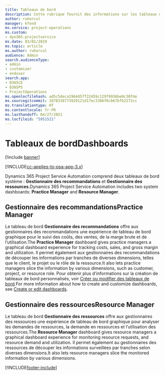 ```yaml
---
title: Tableaux de bord
description: Cette rubrique fournit des informations sur les tableaux de bord de rapports inclus dans Dynamics 365 Project Service Automation.
author: ruhercul
manager: kfend
ms.service: project-operations
ms.custom:
- dyn365-projectservice
ms.date: 03/01/2019
ms.topic: article
ms.author: ruhercul
audience: Admin
search.audienceType:
- admin
- customizer
- enduser
search.app:
- D365CE
- D365PS
- ProjectOperations
ms.openlocfilehash: ad5c5deca1964d57f22459c129f9936be0c30fde
ms.sourcegitcommit: 3d78338773929121d17ec3386f6cb67bfb2272cc
ms.translationtype: HT
ms.contentlocale: fr-FR
ms.lasthandoff: 04/27/2021
ms.locfileid: "5951521"
---
```

# <a name="dashboards"></a><span data-ttu-id="620f1-103">Tableaux de bord</span><span class="sxs-lookup"><span data-stu-id="620f1-103">Dashboards</span></span>

[!include [banner](../includes/psa-now-project-operations.md)]

[!INCLUDE[cc-applies-to-psa-app-3.x](../includes/cc-applies-to-psa-app-3x.md)]

<span data-ttu-id="620f1-104">Dynamics 365 Project Service Automation comprend deux tableaux de bord système : **Gestionnaire des recommandations** et **Gestionnaire des ressources**.</span><span class="sxs-lookup"><span data-stu-id="620f1-104">Dynamics 365 Project Service Automation includes two system dashboards: **Practice Manager** and **Resource Manager**.</span></span>

## <a name="practice-manager"></a><span data-ttu-id="620f1-105">Gestionnaire des recommandations</span><span class="sxs-lookup"><span data-stu-id="620f1-105">Practice Manager</span></span> 

<span data-ttu-id="620f1-106">Le tableau de bord **Gestionnaire des recommandations** offre aux gestionnaires des recommandations une expérience de tableau de bord graphique pour le suivi des coûts, des ventes, de la marge brute et de l’utilisation.</span><span class="sxs-lookup"><span data-stu-id="620f1-106">The **Practice Manager** dashboard gives practice managers a graphical dashboard experience for tracking costs, sales, and gross margin and utilization.</span></span> <span data-ttu-id="620f1-107">Il permet également aux gestionnaires des recommandations de découper les informations par tranches de diverses dimensions, telles que le client, le projet ou le rôle de la ressource.</span><span class="sxs-lookup"><span data-stu-id="620f1-107">It also lets practice managers slice the information by various dimensions, such as customer, project, or resource role.</span></span> <span data-ttu-id="620f1-108">Pour obtenir plus d'informations sur la création de tableaux de bord personnalisés, voir [Créer ou modifier des tableaux de bord](/dynamics365/customerengagement/on-premises/customize/create-edit-dashboards).</span><span class="sxs-lookup"><span data-stu-id="620f1-108">For more information about how to create and customize dashboards, see [Create or edit dashboards](/dynamics365/customerengagement/on-premises/customize/create-edit-dashboards).</span></span>

## <a name="resource-manager"></a><span data-ttu-id="620f1-109">Gestionnaire des ressources</span><span class="sxs-lookup"><span data-stu-id="620f1-109">Resource Manager</span></span> 

<span data-ttu-id="620f1-110">Le tableau de bord **Gestionnaire des ressources** offre aux gestionnaires des ressources une expérience de tableau de bord graphique pour analyser les demandes de ressources, la demande en ressources et l’utilisation des ressources.</span><span class="sxs-lookup"><span data-stu-id="620f1-110">The **Resource Manager** dashboard gives resource managers a graphical dashboard experience for monitoring resource requests, and resource demand and utilization.</span></span> <span data-ttu-id="620f1-111">Il permet également au gestionnaires des ressources de découper les informations surveillées par tranches selon diverses dimensions.</span><span class="sxs-lookup"><span data-stu-id="620f1-111">It also lets resource managers slice the monitored information by various dimensions.</span></span>


[!INCLUDE[footer-include](../includes/footer-banner.md)]